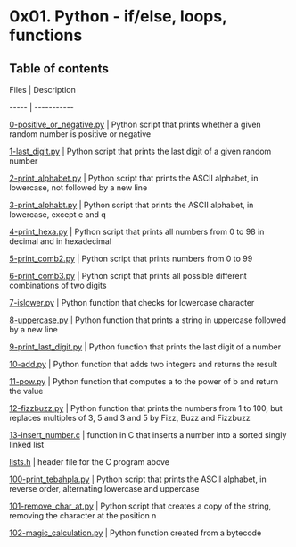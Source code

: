 # 0x01. Python - if/else, loops, functions



## Table of contents

Files | Description

----- | -----------

[0-positive_or_negative.py](./0-positive_or_negative.py) | Python script that prints whether a given random number is positive or negative

[1-last_digit.py](./1-last_digit.py) | Python script that prints the last digit of a given random number

[2-print_alphabet.py](./2-print_alphabet.py) | Python script that prints the ASCII alphabet, in lowercase, not followed by a new line

[3-print_alphabt.py](./3-print_alphabt.py) | Python script that prints the ASCII alphabet, in lowercase, except e and q

[4-print_hexa.py](./4-print_hexa.py) | Python script that prints all numbers from 0 to 98 in decimal and in hexadecimal

[5-print_comb2.py](./5-print_comb2.py) | Python script that prints numbers from 0 to 99

[6-print_comb3.py](./6-print_comb3.py) | Python script that prints all possible different combinations of two digits

[7-islower.py](./7-islower.py) | Python function that checks for lowercase character

[8-uppercase.py](./8-uppercase.py) | Python function that prints a string in uppercase followed by a new line

[9-print_last_digit.py](./9-print_last_digit.py) | Python function that prints the last digit of a number

[10-add.py](./10-add.py) | Python function that adds two integers and returns the result

[11-pow.py](./11-pow.py) | Python function that computes a to the power of b and return the value

[12-fizzbuzz.py](./12-fizzbuzz.py) | Python function that prints the numbers from 1 to 100, but replaces multiples of 3, 5 and 3 and 5 by Fizz, Buzz and Fizzbuzz

[13-insert_number.c](./13-insert_number.c) | function in C that inserts a number into a sorted singly linked list

[lists.h](./lists.h) | header file for the C program above

[100-print_tebahpla.py](./100-print_tebahpla.py) | Python script that prints the ASCII alphabet, in reverse order, alternating lowercase and uppercase

[101-remove_char_at.py](./101-remove_char_at.py) | Python script that creates a copy of the string, removing the character at the position n

[102-magic_calculation.py](./102-magic_calculation.py) | Python function created from a bytecode

